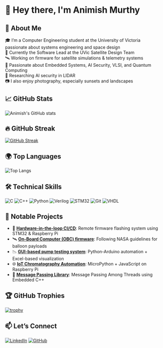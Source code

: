 # 👋 Hey there, I'm Animish Murthy 

## 🚀 About Me

🎓 I’m a Computer Engineering student at the University of Victoria passionate about systems engineering and space design  
🔧 Currently the Software Lead at the UVic Satellite Design Team  
🛰️ Working on firmware for satellite simulations & telemetry systems  
📡 Passionate about Embedded Systems, AI Security, VLSI, and Quantum Computing  
🔬 Researching AI security in LIDAR  
📷 I also enjoy photography, especially sunsets and landscapes

## 📈 GitHub Stats

![Animish's GitHub stats](https://github-readme-stats.vercel.app/api?username=AniMB&show_icons=true&theme=tokyonight)

## 🔥 GitHub Streak

[![GitHub Streak](https://github-readme-streak-stats.herokuapp.com?user=AniMB&theme=tokyonight)](https://git.io/streak-stats)

## 🌍 Top Languages

![Top Langs](https://github-readme-stats.vercel.app/api/top-langs/?username=AniMB&layout=compact&theme=tokyonight)

## 🛠️ Technical Skills

![C](https://img.shields.io/badge/C-00599C?style=flat&logo=c&logoColor=white)
![C++](https://img.shields.io/badge/C++-00599C?style=flat&logo=cplusplus&logoColor=white)
![Python](https://img.shields.io/badge/Python-3776AB?style=flat&logo=python&logoColor=white)
![Verilog](https://img.shields.io/badge/Verilog-0080C0?style=flat)
![STM32](https://img.shields.io/badge/STM32-03234B?style=flat&logo=stmicroelectronics&logoColor=white)
![Git](https://img.shields.io/badge/Git-F05032?style=flat&logo=git&logoColor=white)
![VHDL](https://img.shields.io/badge/VHDL-660066?style=flat)

## 🧩 Notable Projects

- 🔁 [**Hardware-in-the-loop CI/CD**](https://github.com/AniMB/hardware_in-loop-testing): Remote firmware flashing system using STM32 & Raspberry Pi  
- 🛰️ [**On-Board Computer (OBC) firmware**](https://github.com/UVicSatelliteDesign/HAB_OBC): Following NASA guidelines for balloon payloads  
- 📉 [**GUI-based pump testing system**](https://github.com/AniMB/ProcessPumps_Automation): Python-Arduino automation + Excel-based visualization  
- 🌐 [**IoT Chromatography Automation**](https://github.com/AniMB/visual-chromatography): MicroPython + JavaScript on Raspberry Pi
- 🧠 [**Message Passing Library**](https://github.com/AniMB/Embedded_MessageSharing): Message Passing Among Threads using Embedded C++


## 🏆 GitHub Trophies

[![trophy](https://github-profile-trophy.vercel.app/?username=AniMB&theme=tokyonight&column=4)](https://github.com/ryo-ma/github-profile-trophy)

## 📫 Let’s Connect

[![LinkedIn](https://img.shields.io/badge/LinkedIn-blue?style=flat&logo=linkedin&logoColor=white)](https://www.linkedin.com/in/animishmurthy/)
[![GitHub](https://img.shields.io/badge/GitHub-181717?style=flat&logo=github&logoColor=white)](https://github.com/AniMB)
